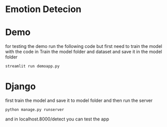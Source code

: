 # Emotion Detecion
# Demo
for testing the demo run the following code but first need to train the model with the code in Train the model folder and dataset and save it in the model folder
```bash
streamlit run demoapp.py
```
# Django
first train the model and save it to model folder and then run the server
```
python manage.py runserver
```
and in localhost.8000/detect you can test the app
